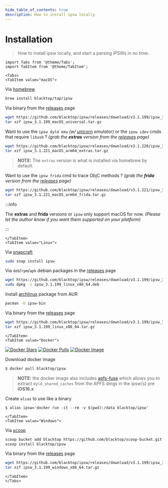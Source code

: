 ```yaml
---
hide_table_of_contents: true
description: How to install ipsw locally.
---
```


# Installation

> How to install ipsw locally, and start a parsing IPSWs in no time.

```mdx-code-block
import Tabs from '@theme/Tabs';
import TabItem from '@theme/TabItem';
```

```mdx-code-block
<Tabs>
<TabItem value="macOS">
```

Via [homebrew](https://brew.sh)

```bash
brew install blacktop/tap/ipsw
```

Via binary from the [releases](https://github.com/blacktop/ipsw/releases) page

```bash
wget https://github.com/blacktop/ipsw/releases/download/v3.1.199/ipsw_3.1.199_macOS_universal.tar.gz
tar xzf ipsw_3.1.199_macOS_universal.tar.gz
```

Want to use the `ipsw dyld emu` *(w/ [unicorn](https://www.unicorn-engine.org) emulator)* or the `ipsw idev` cmds that require `libusb` ? *(grab the **extras** version from the [releases](https://github.com/blacktop/ipsw/releases) page)*

```bash
wget https://github.com/blacktop/ipsw/releases/download/v3.1.220/ipsw_3.1.221_macOS_arm64_extras.tar.gz
tar xzf ipsw_3.1.221_macOS_arm64_extras.tar.gz
```

> **NOTE:** The `extras` version is what is installed via homebrew by default.

Want to use the `ipsw frida` cmd to trace ObjC methods ? *(grab the **frida** version from the [releases](https://github.com/blacktop/ipsw/releases) page)*

```bash
wget https://github.com/blacktop/ipsw/releases/download/v3.1.221/ipsw_3.1.221_macOS_arm64_frida.tar.gz
tar xzf ipsw_3.1.221_macOS_arm64_frida.tar.gz
```

:::info 

The **extras** and **frida** versions or `ipsw` only support macOS for now. *(Please let the author know if you want them supported on your platform)*

:::

```mdx-code-block
</TabItem>
<TabItem value="Linux">
```

Via [snapcraft](https://snapcraft.io/ipsw)

```bash
sudo snap install ipsw
```

Via `deb`/`rpm`/`apk` debian packages in the [releases](https://github.com/blacktop/ipsw/releases) page

```bash
wget https://github.com/blacktop/ipsw/releases/download/v3.1.199/ipsw_3.1.199_linux_x86_64.deb
sudo dpkg -i ipsw_3.1.199_linux_x86_64.deb
```

Install [archlinux](https://aur.archlinux.org/packages/ipsw-bin/) package from AUR

```bash
pacman -U ipsw-bin
```

Via binary from the [releases](https://github.com/blacktop/ipsw/releases) page

```bash
wget https://github.com/blacktop/ipsw/releases/download/v3.1.199/ipsw_3.1.199_linux_x86_64.tar.gz
tar xzf ipsw_3.1.199_linux_x86_64.tar.gz
```

```mdx-code-block
</TabItem>
<TabItem value="Docker">
```

[![Docker Stars](https://img.shields.io/docker/stars/blacktop/ipsw.svg)](https://hub.docker.com/r/blacktop/ipsw/) [![Docker Pulls](https://img.shields.io/docker/pulls/blacktop/ipsw.svg)](https://hub.docker.com/r/blacktop/ipsw/) [![Docker Image](https://img.shields.io/badge/docker%20image-114MB-blue.svg)](https://hub.docker.com/r/blacktop/ipsw/)

Download docker image

```bash
$ docker pull blacktop/ipsw
```

> **NOTE:** the docker image also includes [apfs-fuse](https://github.com/sgan81/apfs-fuse) which allows you to extract `dyld_shared_caches` from the APFS dmgs in the ipsw(s) pre **iOS16.x**

Create `alias` to use like a binary

```
$ alias ipsw='docker run -it --rm -v $(pwd):/data blacktop/ipsw'
```

```mdx-code-block
</TabItem>
<TabItem value="Windows">
```

Via [scoop](https://scoop.sh)

```bash
scoop bucket add blacktop https://github.com/blacktop/scoop-bucket.git 
scoop install blacktop/ipsw
```

<!-- Via [chocolatey](https://chocolatey.org)

```bash
choco install ipsw
```  -->

Via binary from the [releases](https://github.com/blacktop/ipsw/releases) page

```bash
wget https://github.com/blacktop/ipsw/releases/download/v3.1.199/ipsw_3.1.199_windows_x86_64.tar.gz
tar xzf ipsw_3.1.199_windows_x86_64.tar.gz
```

```mdx-code-block
</TabItem>
</Tabs>
```